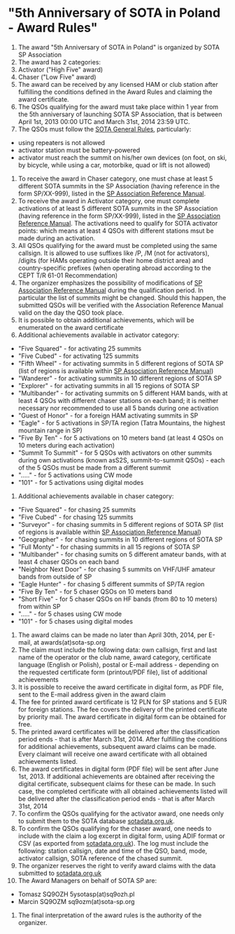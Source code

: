 # "5th Anniversary of SOTA in Poland - Award Rules"

1. The award "5th Anniversary of SOTA in Poland" is organized by SOTA SP Association
1. The award has 2 categories:
  1. Activator ("High Five" award)
  2. Chaser ("Low Five" award)
1. The award can be received by any licensed HAM or club station after fulfilling the conditions defined in the Award Rules and claiming the award certificate.
1. The QSOs qualifying for the award must take place within 1 year from the 5th anniversary of launching SOTA SP Association, that is between April 1st, 2013 00:00 UTC and March 31st, 2014 23:59 UTC.
1. The QSOs must follow the [SOTA General Rules](http://www.sota.org.uk/docs/SOTA-General-Rules-1.16.pdf), particularly:
  * using repeaters is not allowed
  * activator station must be battery-powered
  * activator must reach the summit on his/her own devices (on foot, on ski, by bicycle, while using a car, motorbike, quad or lift is not allowed)
1. To receive the award in Chaser category, one must chase at least 5 different SOTA summits in the SP Association (having reference in the form SP/XX-999), listed in the [SP Association Reference Manual](http://www.sota.org.uk/docs/ARM-Poland-20080401.pdf).
1. To receive the award in Activator category, one must complete activations of at least 5 different SOTA summits in the SP Association (having reference in the form SP/XX-999), listed in the [SP Association Reference Manual](http://www.sota.org.uk/docs/ARM-Poland-20080401.pdf). The activations need to qualify for SOTA activator points: which means at least 4 QSOs with different stations msut be made during an activation.
1. All QSOs qualifying for the award must be completed using the same callsign. It is allowed to use suffixes like /P, /M (not for activators), /digits (for HAMs operating outside their home district area) and country-specific prefixes (when operating abroad according to the CEPT T/R 61-01 Recommendation)
1. The organizer emphasizes the possibility of modifications of [SP Association Reference Manual](http://www.sota.org.uk/docs/ARM-Poland-20080401.pdf) during the qualification period. In particular the list of summits might be changed. Should this happen, the submitted QSOs will be verified with the Association Reference Manual valid on the day the QSO took place.
1. It is possible to obtain additional achievements, which will be enumerated on the award certificate
1. Additional achievements available in activator category:
  * "Five Squared" - for activating 25 summits
  * "Five Cubed" - for activating 125 summits
  * "Fifth Wheel" - for activating summits in 5 different regions of SOTA SP (list of regions is available within [SP Association Reference Manual](http://www.sota.org.uk/docs/ARM-Poland-20080401.pdf))
  * "Wanderer" - for activating summits in 10 different regions of SOTA SP
  * "Explorer" - for activating summits in all 15 regions of SOTA SP
  * "Multibander" - for activating summits on 5 different HAM bands, with at least 4 QSOs with different chaser stations on each band; it is neither necessary nor recommended to use all 5 bands during one activation
  * "Guest of Honor" - for a foreign HAM activating summits in SP
  * "Eagle" - for 5 activations in SP/TA region (Tatra Mountains, the highest mountain range in SP)
  * "Five By Ten" - for 5 activations on 10 meters band (at least 4 QSOs on 10 meters during each activation)
  * "Summit To Summit" - for 5 QSOs with activators on other summits during own activations (known asS2S, summit-to-summit QSOs) - each of the 5 QSOs must be made from a different summit
  * "....." - for 5 activations using CW mode
  * "101" - for 5 activations using digital modes
1. Additional achievements available in chaser category:
  * "Five Squared" - for chasing 25 summits
  * "Five Cubed" - for chasing 125 summits
  * "Surveyor" - for chasing summits in 5 different regions of SOTA SP (list of regions is available within [SP Association Reference Manual](http://www.sota.org.uk/docs/ARM-Poland-20080401.pdf))
  * "Geographer" - for chasing summits in 10 different regions of SOTA SP
  * "Full Monty" - for chasing summits in all 15 regions of SOTA SP
  * "Multibander" - for chasing sumits on 5 different amateur bands, with at least 4 chaser QSOs on each band
  * "Neighbor Next Door" - for chasing 5 summits on VHF/UHF amateur bands from outside of SP
  * "Eagle Hunter" - for chasing 5 different summits of SP/TA region
  * "Five By Ten" - for 5 chaser QSOs on 10 meters band
  * "Short Five" - for 5 chaser QSOs on HF bands (from 80 to 10 meters) from within SP
  * "....." - for 5 chases using CW mode
  * "101" - for 5 chases using digital modes
1. The award claims can be made no later than April 30th, 2014, per E-mail, at awards(at)sota-sp.org
1. The claim must include the following data: own callsign, first and last name of the operator or the club name, award category, certificate language (English or Polish), postal or E-mail address - depending on the requested certificate form (printout/PDF file), list of additional achievements
1. It is possible to receive the award certificate in digital form, as PDF file, sent to the E-mail address given in the award claim
1. The fee for printed award certificate is 12 PLN for SP stations and 5 EUR for foreign stations. The fee covers the delivery of the printed certificate by priority mail. The award certificate in digital form can be obtained for free.
1. The printed award certificates will be delivered after the classification period ends - that is after March 31st, 2014. After fulfilling the conditions for additional achievements, subsequent award claims can be made. Every claimant will receive one award certificate with all obtained achievements listed.
1. The award certificates in digital form (PDF file) will be sent after June 1st, 2013. If additional achievements are obtained after receiving the digital certificate, subsequent claims for these can be made. In such case, the completed certificate with all obtained achievements listed will be delivered after the classification period ends - that is after March 31st, 2014
1. To confirm the QSOs qualifying for the activator award, one needs only to submit them to the SOTA database [sotadata.org.uk](http://sotadata.org.uk/).
1. To confirm the QSOs qualifying for the chaser award, one needs to include with the claim a log excerpt in digital form, using ADIF format or CSV (as exported from [sotadata.org.uk](http://sotadata.org.uk/)). The log must include the following: station callsign, date and time of the QSO, band, mode, activator callsign,
SOTA reference of the chased summit.
1. The organizer reserves the right to verify award claims with the data submitted to [sotadata.org.uk](http://sotadata.org.uk/)
1. The Award Managers on behalf of SOTA SP are:
 * Tomasz SQ9OZH 5ysotasp(at)sq9ozh.pl
 * Marcin SQ9OZM sq9ozm(at)sota-sp.org
1. The final interpretation of the award rules is the authority of the organizer.